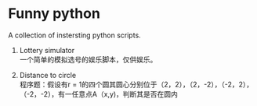 # Funny python
A collection of instersting python scripts.

1. Lottery simulator  
一个简单的模拟选号的娱乐脚本，仅供娱乐。

2. Distance to circle  
程序题：假设有r = 1的四个圆其圆心分别位于（2，2），（2，-2），（-2，2），（-2，-2），有一任意点A（x,y)，判断其是否在圆内
